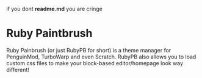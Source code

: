 if you dont **readme.md** you are cringe
# Ruby Paintbrush
Ruby Painbrush (or just RubyPB for short) is a theme manager for PenguinMod, TurboWarp and even Scratch.
RubyPB also allows you to load custom css files to make your block-based editor/homepage look way different!
